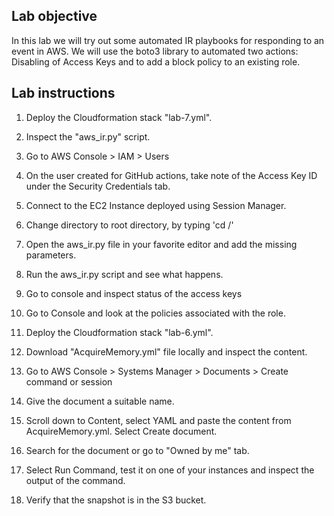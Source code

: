 ## Lab objective
In this lab we will try out some automated IR playbooks for responding to an event in AWS. We will use the boto3 library to automated two actions: Disabling of Access Keys and to add a block policy to an existing role.

## Lab instructions
1. Deploy the Cloudformation stack "lab-7.yml".
2. Inspect the  "aws_ir.py" script.
3. Go to AWS Console > IAM > Users
4. On the user created for GitHub actions, take note of the Access Key ID under the Security Credentials tab.
5. Connect to the EC2 Instance deployed using Session Manager.
6. Change directory to root directory, by typing 'cd /'
7. Open the aws_ir.py file in your favorite editor and add the missing parameters.
8. Run the aws_ir.py script and see what happens.
9. Go to console and inspect status of the access keys
10. Go to Console and look at the policies associated with the role. 

1. Deploy the Cloudformation stack "lab-6.yml".
2. Download "AcquireMemory.yml" file locally and inspect the content.
3. Go to AWS Console > Systems Manager > Documents > Create command or session
4. Give the document a suitable name.
5. Scroll down to Content, select YAML and paste the content from AcquireMemory.yml. Select Create document.
6. Search for the document or go to "Owned by me" tab.
7. Select Run Command, test it on one of your instances and inspect the output of the command.
8. Verify that the snapshot is in the S3 bucket.
